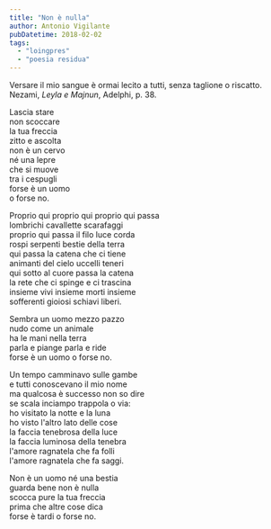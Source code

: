 ```yaml
---
title: "Non è nulla"
author: Antonio Vigilante
pubDatetime: 2018-02-02
tags: 
  - "loingpres"
  - "poesia residua"
---
```


Versare il mio sangue è ormai lecito a tutti, senza taglione o riscatto. Nezami, _Leyla e Majnun_, Adelphi, p. 38.

Lascia stare  
non scoccare  
la tua freccia  
zitto e ascolta  
non è un cervo  
né una lepre  
che si muove  
tra i cespugli  
forse è un uomo  
o forse no.

Proprio qui proprio qui proprio qui passa  
lombrichi cavallette scarafaggi  
proprio qui passa il filo luce corda  
rospi serpenti bestie della terra  
qui passa la catena che ci tiene  
animanti del cielo uccelli teneri  
qui sotto al cuore passa la catena  
la rete che ci spinge e ci trascina  
insieme vivi insieme morti insieme  
sofferenti gioiosi schiavi liberi.  

Sembra un uomo mezzo pazzo  
nudo come un animale  
ha le mani nella terra  
parla e piange parla e ride  
forse è un uomo o forse no.  

Un tempo camminavo sulle gambe  
e tutti conoscevano il mio nome  
ma qualcosa è successo non so dire  
se scala inciampo trappola o via:  
ho visitato la notte e la luna  
ho visto l'altro lato delle cose  
la faccia tenebrosa della luce  
la faccia luminosa della tenebra  
l'amore ragnatela che fa folli  
l'amore ragnatela che fa saggi.  

Non è un uomo né una bestia  
guarda bene non è nulla  
scocca pure la tua freccia  
prima che altre cose dica  
forse è tardi o forse no.  
